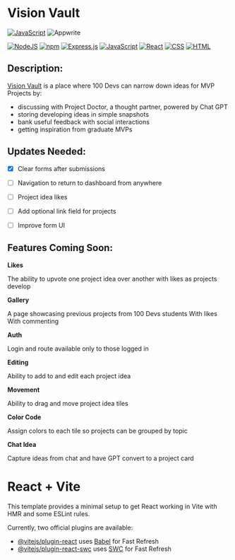 # Vision Vault

[![JavaScript](https://img.shields.io/badge/--F7DF1E?logo=javascript&logoColor=000)](https://www.javascript.com/)
![Appwrite](https://img.shields.io/badge/Appwrite-%23FD366E.svg?style=for-the-badge&logo=appwrite&logoColor=white)


[![NodeJS](https://img.shields.io/badge/Node.js-6DA55F?logo=node.js&logoColor=white)](#)
[![npm](https://img.shields.io/badge/npm-CB3837?logo=npm&logoColor=fff)](#)
[![Express.js](https://img.shields.io/badge/Express.js-%23404d59.svg?logo=express&logoColor=%2361DAFB)](#)
[![JavaScript](https://img.shields.io/badge/JavaScript-F7DF1E?logo=javascript&logoColor=000)](#)
[![React](https://img.shields.io/badge/React-%2320232a.svg?logo=react&logoColor=%2361DAFB)](#)
[![CSS](https://img.shields.io/badge/CSS-1572B6?logo=css3&logoColor=fff)](#)
[![HTML](https://img.shields.io/badge/HTML-%23E34F26.svg?logo=html5&logoColor=white)](#)

## Description:
[Vision Vault](https://vision-vault-3n86.onrender.com/) is a place where 100 Devs can narrow down ideas for MVP Projects by:
+ discussing with Project Doctor, a thought partner, powered by Chat GPT
+ storing developing ideas in simple snapshots
+ bank useful feedback with social interactions
+ getting inspiration from graduate MVPs


## Updates Needed:

- [x] Clear forms after submissions
- [ ] Navigation to return to dashboard from anywhere
- [ ] Project idea likes
- [ ] Add optional link field for projects
- [ ] Improve form UI


## Features Coming Soon:

**Likes**

The ability to upvote one project idea over another with likes as projects develop

**Gallery**

A page showcasing previous projects from 100 Devs students
With likes
With commenting

**Auth**

Login and route available only to those logged in

**Editing**

Ability to add to and edit each project idea

**Movement**

Ability to drag and move project idea tiles

**Color Code**

Assign colors to each tile so projects can be grouped by topic

**Chat Idea**

Capture ideas from chat and have GPT convert to a project card

# React + Vite

This template provides a minimal setup to get React working in Vite with HMR and some ESLint rules.

Currently, two official plugins are available:

- [@vitejs/plugin-react](https://github.com/vitejs/vite-plugin-react/blob/main/packages/plugin-react/README.md) uses [Babel](https://babeljs.io/) for Fast Refresh
- [@vitejs/plugin-react-swc](https://github.com/vitejs/vite-plugin-react-swc) uses [SWC](https://swc.rs/) for Fast Refresh
